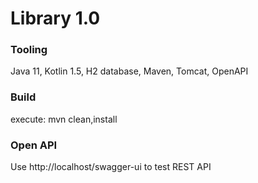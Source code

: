 # Library 1.0

### Tooling
Java 11, Kotlin 1.5, H2 database, Maven, Tomcat, OpenAPI

### Build 
execute: mvn clean,install 

### Open API 
Use http://localhost/swagger-ui to test REST API
